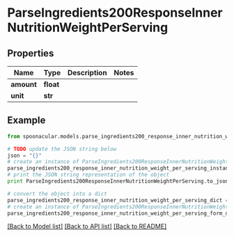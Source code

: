 # ParseIngredients200ResponseInnerNutritionWeightPerServing


## Properties

Name | Type | Description | Notes
------------ | ------------- | ------------- | -------------
**amount** | **float** |  | 
**unit** | **str** |  | 

## Example

```python
from spoonacular.models.parse_ingredients200_response_inner_nutrition_weight_per_serving import ParseIngredients200ResponseInnerNutritionWeightPerServing

# TODO update the JSON string below
json = "{}"
# create an instance of ParseIngredients200ResponseInnerNutritionWeightPerServing from a JSON string
parse_ingredients200_response_inner_nutrition_weight_per_serving_instance = ParseIngredients200ResponseInnerNutritionWeightPerServing.from_json(json)
# print the JSON string representation of the object
print ParseIngredients200ResponseInnerNutritionWeightPerServing.to_json()

# convert the object into a dict
parse_ingredients200_response_inner_nutrition_weight_per_serving_dict = parse_ingredients200_response_inner_nutrition_weight_per_serving_instance.to_dict()
# create an instance of ParseIngredients200ResponseInnerNutritionWeightPerServing from a dict
parse_ingredients200_response_inner_nutrition_weight_per_serving_form_dict = parse_ingredients200_response_inner_nutrition_weight_per_serving.from_dict(parse_ingredients200_response_inner_nutrition_weight_per_serving_dict)
```
[[Back to Model list]](../README.md#documentation-for-models) [[Back to API list]](../README.md#documentation-for-api-endpoints) [[Back to README]](../README.md)



